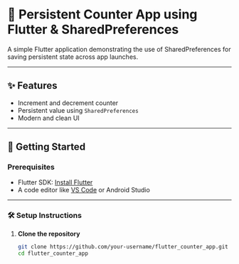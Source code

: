 # 📱 Persistent Counter App using Flutter & SharedPreferences

A simple Flutter application demonstrating the use of SharedPreferences for saving persistent state across app launches.

---

## ✨ Features

- Increment and decrement counter
- Persistent value using `SharedPreferences`
- Modern and clean UI

---

## 🚀 Getting Started

### Prerequisites

- Flutter SDK: [Install Flutter](https://docs.flutter.dev/get-started/install)
- A code editor like [VS Code](https://code.visualstudio.com/) or Android Studio

---

### 🛠️ Setup Instructions

1. **Clone the repository**
   ```bash
   git clone https://github.com/your-username/flutter_counter_app.git
   cd flutter_counter_app

